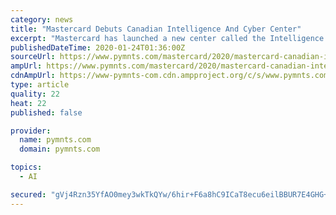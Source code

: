 ```yaml
---
category: news
title: "Mastercard Debuts Canadian Intelligence And Cyber Center"
excerpt: "Mastercard has launched a new center called the Intelligence and Cyber Centre in Vancouver, Canada, focused on speeding innovation in artificial intelligence (AI), cybersecurity and Internet of Things (IoT), according to a release. The Vancouver center, which will create 380 jobs, is going to be one of six planned spaces for the financial ..."
publishedDateTime: 2020-01-24T01:36:00Z
sourceUrl: https://www.pymnts.com/mastercard/2020/mastercard-canadian-intelligence-cyber-center/
ampUrl: https://www.pymnts.com/mastercard/2020/mastercard-canadian-intelligence-cyber-center/amp/
cdnAmpUrl: https://www-pymnts-com.cdn.ampproject.org/c/s/www.pymnts.com/mastercard/2020/mastercard-canadian-intelligence-cyber-center/amp/
type: article
quality: 22
heat: 22
published: false

provider:
  name: pymnts.com
  domain: pymnts.com

topics:
  - AI

secured: "gVj4Rzn35YfAO0mey3wkTkQYw/6hir+F6a8hC9ICaT8ecu6eilBBUR7E4GHG+RvJTd9RIAZ1pYsG6EZBn+yzjyEOoMt59LBQkKH3xhQN/NrY+Gc/L0vtIpKjodQYMiIdzyDXzeZOsLtL4uEKqptp2E930prvD9uc2B+idF6WZcs8pF8g95+G4bG1knbdOKgKLnkTSXizj75+OifywU9uSRMGj60rBP9RNikZMw9AtbWthpPDcmN+KV3vHTsXB3fEuo00wd7qCOnjA0kB88yeVUV8e7o6Oi0vWI6ih+r+M/pC7vDdEOcERh0Xt07aJN36s5i+4Eu0//cy05W7bIiJLAyWVkIvIIzTQc0xXbb/GoLJFay0wszgSuTDhnvEo3xYARYPpb0y9l1iEqpD85wIHxI+BfsjSkwnw9bp7aPfMYeSlBYhMT6M2p2652e/V+l527upVx8+G4NhOdisFdLYvkxxyyhQ6YVw2Ubdsrnu0sQ=;Hxjzc9T9TMASiHX21sFaFw=="
---
```


